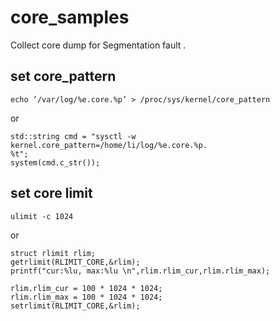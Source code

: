 # core_samples
Collect core dump for Segmentation fault .

## set core_pattern  

```
echo ‘/var/log/%e.core.%p’ > /proc/sys/kernel/core_pattern
```
or  
```
std::string cmd = "sysctl -w kernel.core_pattern=/home/li/log/%e.core.%p.
%t";
system(cmd.c_str());
```   
## set core limit

```
ulimit -c 1024
```
or
```
struct rlimit rlim;
getrlimit(RLIMIT_CORE,&rlim);
printf("cur:%lu, max:%lu \n",rlim.rlim_cur,rlim.rlim_max);

rlim.rlim_cur = 100 * 1024 * 1024;
rlim.rlim_max = 100 * 1024 * 1024;
setrlimit(RLIMIT_CORE,&rlim);
```